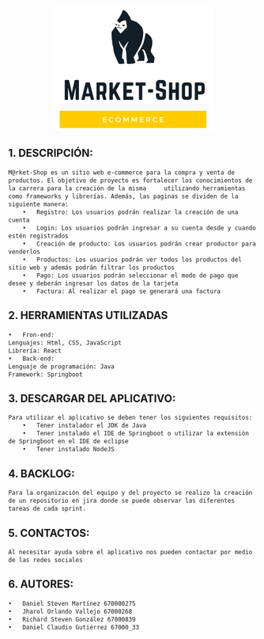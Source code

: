 
<p align="center">
  <img src="https://github.com/JharolVallejo/proyectasweb/blob/main/public/img/Logotipo%20Negro%20y%20Amarillo%20en%20Negrita.png" />
</p>


## 1.	DESCRIPCIÓN: 
    M@rket-Shop es un sitio web e-commerce para la compra y venta de productos. El objetivo de proyecto es fortalecer los conocimientos de la carrera para la creación de la misma     utilizando herramientas como frameworks y librerías. Además, las paginas se dividen de la siguiente manera:
        •	Registro: Los usuarios podrán realizar la creación de una cuenta
        •	Login: Los usuarios podrán ingresar a su cuenta desde y cuando estén registrados
        •	Creación de producto: Los usuarios podrán crear productor para venderlos
        •	Productos: Los usuarios podrán ver todos los productos del sitio web y además podrán filtrar los productos
        •	Pago: Los usuarios podrán seleccionar el modo de pago que desee y deberán ingresar los datos de la tarjeta
        •	Factura: Al realizar el pago se generará una factura

## 2.	HERRAMIENTAS UTILIZADAS 
    •	Fron-end:
    Lenguajes: Html, CSS, JavaScript
    Librería: React
    •	Back-end:
    Lenguaje de programación: Java
    Framework: Springboot
## 3.	DESCARGAR DEL APLICATIVO:
    Para utilizar el aplicativo se deben tener los siguientes requisitos:
        •	Tener instalador el JDK de Java
        •	Tener instalado el IDE de Springboot o utilizar la extensión de Springboot en el IDE de eclipse
        •	Tener instalado NodeJS
## 4.	BACKLOG:
    Para la organización del equipo y del proyecto se realizo la creación de un repositorio en jira donde se puede observar las diferentes tareas de cada sprint.
## 5.	CONTACTOS: 
    Al necesitar ayuda sobre el aplicativo nos pueden contactar por medio de las redes sociales
## 6.	AUTORES:
    •	Daniel Steven Martínez 670000275
    •	Jharol Orlando Vallejo 67000268
    •	Richard Steven González 67000839
    •	Daniel Claudio Gutiérrez 67000_33
